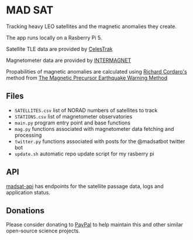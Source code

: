 # MAD SAT
Tracking heavy LEO satellites and the magnetic anomalies they create.

The app runs locally on a Rasberry Pi 5.

Satellite TLE data are provided by [CelesTrak](https://celestrak.org/)

Magnetometer data are provided by [INTERMAGNET](https://intermagnet.org/)

Propabilities of magnetic anomalies are calculated using [Richard Cordaro's](https://x.com/rrichcord) method from [The Magnetic Precursor Earthquake Warning Method](https://drive.google.com/file/d/15R22vXYmGZV35gZN_0MiSoCf_ZIBH8zW/view)

## Files
- `SATELLITES.csv` list of NORAD numbers of satellites to track
- `STATIONS.csv` list of magnetometer observatories
- `main.py` program entry point and base functions
- `mag.py` functions associated with magnetometer data fetching and processing
- `twitter.py` functions associated with posts for the @madsatbot twitter bot
- `update.sh` automatic repo update script for my rasberry pi

## API
[madsat-api](https://github.com/dk-raw/madsat-api) has endpoints for the satellite passage data, logs and application status.

## Donations
Please consider donating to [PayPal](https://paypal.me/ddkatsios) to help maintain this and other similar open-source science projects.